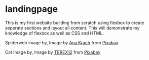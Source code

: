 # landingpage
This is my first website building from scratch using flexbox to create seperate sections and layout all content. This will demonstrate my knowledge of flexbox as well as CSS and HTML. 

Spiderweb image by, Image by <a href="https://pixabay.com/users/ottawagraphics-3815775/?utm_source=link-attribution&amp;utm_medium=referral&amp;utm_campaign=image&amp;utm_content=6916188">Ana Krach</a> from <a href="https://pixabay.com//?utm_source=link-attribution&amp;utm_medium=referral&amp;utm_campaign=image&amp;utm_content=6916188">Pixabay</a>

Cat image by, 
Image by <a href="https://pixabay.com/users/terex12-25002902/?utm_source=link-attribution&amp;utm_medium=referral&amp;utm_campaign=image&amp;utm_content=7564358">TEREX12</a> from <a href="https://pixabay.com//?utm_source=link-attribution&amp;utm_medium=referral&amp;utm_campaign=image&amp;utm_content=7564358">Pixabay</a>